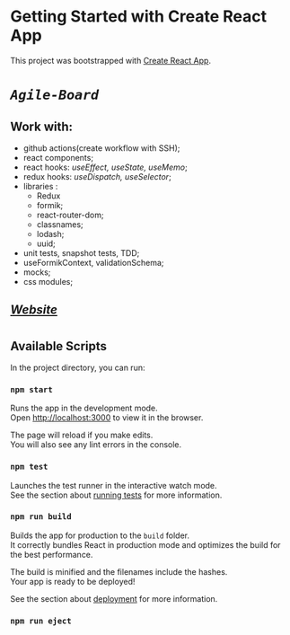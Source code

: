 # Getting Started with Create React App

This project was bootstrapped with [Create React App](https://github.com/facebook/create-react-app).

#

# _`Agile-Board`_

## Work with:

- github actions(create workflow with SSH);
- react components;
- react hooks: _useEffect, useState, useMemo_;
- redux hooks: _useDispatch, useSelector_;
- libraries :
  - Redux
  - formik;
  - react-router-dom;
  - classnames;
  - lodash;
  - uuid;
- unit tests, snapshot tests, TDD;
- useFormikContext, validationSchema;
- mocks;
- css modules;

## [_Website_](https://NikaKlokava.github.io/agile-board)

#

## Available Scripts

In the project directory, you can run:

### `npm start`

Runs the app in the development mode.\
Open [http://localhost:3000](http://localhost:3000) to view it in the browser.

The page will reload if you make edits.\
You will also see any lint errors in the console.

### `npm test`

Launches the test runner in the interactive watch mode.\
See the section about [running tests](https://facebook.github.io/create-react-app/docs/running-tests) for more information.

### `npm run build`

Builds the app for production to the `build` folder.\
It correctly bundles React in production mode and optimizes the build for the best performance.

The build is minified and the filenames include the hashes.\
Your app is ready to be deployed!

See the section about [deployment](https://facebook.github.io/create-react-app/docs/deployment) for more information.

### `npm run eject`
